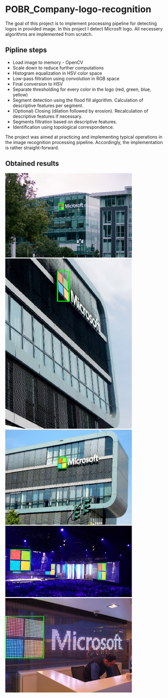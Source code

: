 # POBR_Company-logo-recognition
The goal of this project is to implement processing pipeline for detecting logos in provided image. In this project I detect Microsft logo. All necessery algorithms are implemented from scratch.

## Pipline steps
* Load image to memory - OpenCV
* Scale down to reduce further computations
* Histogram equalization in HSV color space
* Low-pass filtration using convolution in RGB space
* Final conversion to HSV
* Separate thresholding for every color in the logo (red, green, blue, yellow)
* Segment detection using the flood fill algorithm. Calculation of descriptive features per segment.
* (Optional) Closing (dilation followed by erosion). Recalculation of descriptive features if necessary.
* Segments filtration based on descriptive features.
* Identification using topological correspondence.

The project was aimed at practicing and implementing typical operations in the image recognition processing pipeline. Accordingly, the implementation is rather straight-forward.

## Obtained results
<img src="/doc/ms_building_1_rec.png" width="400" />
<img src="/doc/ms_building_2_rec.png" width="400" />
<img src="/doc/ms_building_3_rec.png" width="400" />
<img src="/doc/ms_multi_logo_rec.png" width="400" />
<img src="/doc/ms_diods_rec.png" width="400" />
